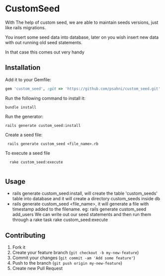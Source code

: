 # CustomSeed

With The help of custom seed, we are able to maintain seeds versions, just like rails migrations.

You insert some seed data into database, later on you wish insert new data with out running old seed statements.

In that case this comes out very handy

## Installation

Add it to your Gemfile:

```ruby
gem 'custom_seed', :git => 'https://github.com/psahni/custom_seed.git'
```

Run the following command to install it:

```console
bundle install
```

Run the generator:

```console
rails generate custom_seed:install
```

Create a seed file:

```console
 rails generate custom_seed <file_name>.rb
```

To execute a seed file

```
  rake custom_seed:execute
  
```
## Usage

* rails generate custom_seed:install, will create the table 'custom_seeds' table into database and it will create a directory custom_seeds inside db
* rails generate custom_seed <file_name>, it will generate a file with timestamp added to the filename.
  eg: rails generate custom_seed add_users
  We can write out our seed statements and then run them through a rake task rake custom_seed:execute



## Contributing

1. Fork it
2. Create your feature branch (`git checkout -b my-new-feature`)
3. Commit your changes (`git commit -am 'Add some feature'`)
4. Push to the branch (`git push origin my-new-feature`)
5. Create new Pull Request
